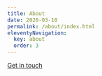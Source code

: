```yaml
---
title: About
date: 2020-03-10
permalink: /about/index.html
eleventyNavigation:
  key: about
  order: 3
---
```


[Get in touch](mailto:elan1962@edu.kadk.dk)